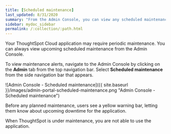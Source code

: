 ```yaml
---
title: [Scheduled maintenance]
last_updated: 8/31/2020
summary: "From the Admin Console, you can view any scheduled maintenance for the ThoughtSpot application."
sidebar: mydoc_sidebar
permalink: /:collection/:path.html
---
```

Your ThoughtSpot Cloud application may require periodic maintenance. You can always view upcoming scheduled maintenance from the Admin Console.

To view maintenance alerts, navigate to the Admin Console by clicking on the **Admin** tab from the top navigation bar. Select **Scheduled maintenance** from the side navigation bar that appears.

![Admin Console - Scheduled maintenance]({{ site.baseurl }}/images/admin-portal-scheduled-maintenance.png "Admin Console - Scheduled maintenance")

Before any planned maintenance, users see a yellow warning bar, letting them know about upcoming downtime for the application.

When ThoughtSpot is under maintenance, you are not able to use the application.
